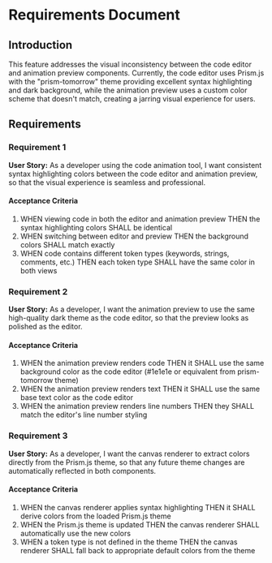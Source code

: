 # Requirements Document

## Introduction

This feature addresses the visual inconsistency between the code editor and animation preview components. Currently, the code editor uses Prism.js with the "prism-tomorrow" theme providing excellent syntax highlighting and dark background, while the animation preview uses a custom color scheme that doesn't match, creating a jarring visual experience for users.

## Requirements

### Requirement 1

**User Story:** As a developer using the code animation tool, I want consistent syntax highlighting colors between the code editor and animation preview, so that the visual experience is seamless and professional.

#### Acceptance Criteria

1. WHEN viewing code in both the editor and animation preview THEN the syntax highlighting colors SHALL be identical
2. WHEN switching between editor and preview THEN the background colors SHALL match exactly
3. WHEN code contains different token types (keywords, strings, comments, etc.) THEN each token type SHALL have the same color in both views

### Requirement 2

**User Story:** As a developer, I want the animation preview to use the same high-quality dark theme as the code editor, so that the preview looks as polished as the editor.

#### Acceptance Criteria

1. WHEN the animation preview renders code THEN it SHALL use the same background color as the code editor (#1e1e1e or equivalent from prism-tomorrow theme)
2. WHEN the animation preview renders text THEN it SHALL use the same base text color as the code editor
3. WHEN the animation preview renders line numbers THEN they SHALL match the editor's line number styling

### Requirement 3

**User Story:** As a developer, I want the canvas renderer to extract colors directly from the Prism.js theme, so that any future theme changes are automatically reflected in both components.

#### Acceptance Criteria

1. WHEN the canvas renderer applies syntax highlighting THEN it SHALL derive colors from the loaded Prism.js theme
2. WHEN the Prism.js theme is updated THEN the canvas renderer SHALL automatically use the new colors
3. WHEN a token type is not defined in the theme THEN the canvas renderer SHALL fall back to appropriate default colors from the theme
